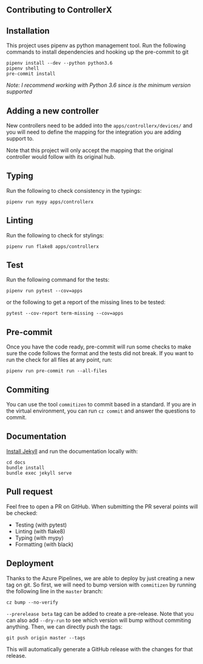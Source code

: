 ## Contributing to ControllerX

## Installation

This project uses pipenv as python management tool. Run the following commands to install dependencies and hooking up the pre-commit to git

```
pipenv install --dev --python python3.6
pipenv shell
pre-commit install
```

_Note: I recommend working with Python 3.6 since is the minimum version supported_

## Adding a new controller

New controllers need to be added into the `apps/controllerx/devices/` and you will need to define the mapping for the integration you are adding support to.

Note that this project will only accept the mapping that the original controller would follow with its original hub.

## Typing

Run the following to check consistency in the typings:

```
pipenv run mypy apps/controllerx
```

## Linting

Run the following to check for stylings:

```
pipenv run flake8 apps/controllerx
```

## Test

Run the following command for the tests:

```
pipenv run pytest --cov=apps
```

or the following to get a report of the missing lines to be tested:

```
pytest --cov-report term-missing --cov=apps
```

## Pre-commit

Once you have the code ready, pre-commit will run some checks to make sure the code follows the format and the tests did not break. If you want to run the check for all files at any point, run:

```
pipenv run pre-commit run --all-files
```

## Commiting

You can use the tool `commitizen` to commit based in a standard. If you are in the virtual environment, you can run `cz commit` and answer the questions to commit.

## Documentation

[Install Jekyll](https://jekyllrb.com/docs/) and run the documentation locally with:

```
cd docs
bundle install
bundle exec jekyll serve
```

## Pull request

Feel free to open a PR on GitHub. When submitting the PR several points will be checked:

- Testing (with pytest)
- Linting (with flake8)
- Typing (with mypy)
- Formatting (with black)

## Deployment

Thanks to the Azure Pipelines, we are able to deploy by just creating a new tag on git. So first, we will need to bump version with `commitizen` by running the following line in the `master` branch:

```
cz bump --no-verify
```

`--prerelease beta` tag can be added to create a pre-release. Note that you can also add `--dry-run` to see which version will bump without commiting anything. Then, we can directly push the tags:

```
git push origin master --tags
```

This will automatically generate a GitHub release with the changes for that release.
